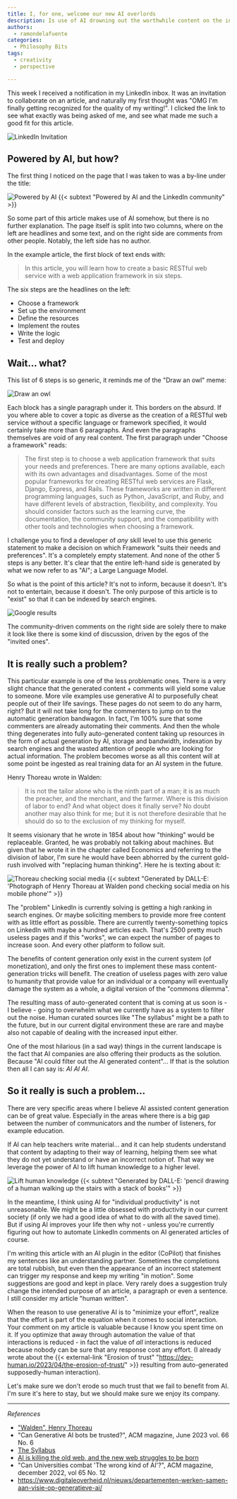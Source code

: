 ```yaml
---
title: I, for one, welcome our new AI overlords
description: Is use of AI drowning out the worthwhile content on the internet?
authors:
  - ramondelafuente
categories:
  - Philosophy Bits
tags:
  - creativity
  - perspective

---
```


This week I received a notification in my LinkedIn inbox. It was an invitation to collaborate on an article,
and naturally my first thought was "OMG I'm finally  getting recognized for the quality of my writing!". I clicked 
the link to see what exactly was being asked of me, and see what made me such a good fit for this article.

![LinkedIn Invitation](linkedin-invitation.png "Linkedin Invitation")

## Powered by AI, but how? 

The first thing I noticed on the page that I was taken to was a by-line under the title: 

![Powered by AI](powered-by-ai.png "Powered by AI")
{{< subtext "Powered by AI and the LinkedIn community" >}}

So some part of this article makes use of AI somehow, but there is no further explanation.
The page itself is split into two columns, where on the left are headlines and some text, and on the right side are
comments from other people. Notably, the left side has no author.

In the example article, the first block of text ends with:

> In this article, you will learn how to create a basic RESTful web service with a web application framework in six steps.

The six steps are the headlines on the left:

- Choose a framework
- Set up the environment
- Define the resources
- Implement the routes
- Write the logic
- Test and deploy

## Wait... what?

This list of 6 steps is so generic, it reminds me of the "Draw an owl" meme:

![Draw an owl](draw-an-owl.jpg "Draw an Owl")

Each block has a single paragraph under it. This borders on the absurd. If you where able to cover a topic as diverse 
as the creation of a RESTful web service without a specific language or framework specified, it would certainly take
more than 6 paragraphs. And even the paragraphs themselves are void of any real content. The first paragraph under 
"Choose a framework" reads:

> The first step is to choose a web application framework that suits your needs and preferences. There are many 
> options available, each with its own advantages and disadvantages. Some of the most popular frameworks for 
> creating RESTful web services are Flask, Django, Express, and Rails. These frameworks are written in different 
> programming languages, such as Python, JavaScript, and Ruby, and have different levels of abstraction, flexibility, 
> and complexity. You should consider factors such as the learning curve, the documentation, the community support, 
> and the compatibility with other tools and technologies when choosing a framework.

I challenge you to find a developer of _any_ skill level to use this generic statement to make a decision on which 
Framework "suits their needs and preferences". It's a completely empty statement. And none of the other 5 steps is
any better. It's clear that the entire left-hand side is generated by what we now refer to as "AI"; a 
Large Language Model.

So what is the point of this article? It's not to inform, because it doesn't. It's not to entertain, because it doesn't.
The only purpose of this article is to "exist" so that it can be indexed by search engines.

![Google results](google-results.png "Google results")

The community-driven comments on the right side are solely there to make it look like there is some kind of discussion,
driven by the egos of the "invited ones".

## It is really such a problem?

This particular example is one of the less problematic ones. There is a very slight chance that the generated 
content + comments will yield some value to someone. More vile examples use generative AI to purposefully cheat people
out of their life savings. These pages do not seem to do any harm, right? But it will not take long 
for the commenters to jump on to the automatic generation bandwagon. In fact, I'm 100% sure that some commenters are 
already automating their comments. And then the whole thing degenerates into fully auto-generated content taking 
up resources in the form of actual generation by AI, storage and bandwidth, indexation by search engines and the 
wasted attention of people who are looking for actual information. The problem becomes worse as all this content 
will at some point be ingested as real training data for an AI system in the future.

Henry Thoreau wrote in Walden:

> It is not the tailor alone who is the ninth part of a man; it is as much the preacher, and the merchant, and the 
> farmer. Where is this division of labor to end? And what object does it finally serve? No doubt another may also 
> think for me; but it is not therefore desirable that he should do so to the exclusion of my thinking for myself.

It seems visionary that he wrote in 1854 about how "thinking" would be replaceable. Granted, he was probably not 
talking about machines. But given that he wrote it in the chapter called Economics and referring to the division of 
labor, I'm sure he would have been abhorred by the current gold-rush involved with "replacing human thinking". Here 
he is texting about it:

![Thoreau checking social media](thoreau-checking-social-media.png "Thoreau checking social media")
{{< subtext "Generated by DALL-E: 'Photograph of Henry Thoreau at Walden pond checking social media on his mobile phone'" >}}

The "problem" LinkedIn is currently solving is getting a high ranking in search engines. Or maybe soliciting 
members to provide more free content with as little effort as possible. There are currently twenty-something topics
on LinkedIn with maybe a hundred articles each. That's 2500 pretty much useless pages and if this "works", we can
expect the number of pages to increase soon. And every other platform to follow suit. 

The benefits of content generation only exist in the current system (of monetization), and only the first ones to
implement these mass content-generation tricks will benefit. The creation of useless pages with zero value to
humanity that provide value for an individual or a company will eventually damage the system as a whole, a digital
version of the "commons dilemma".

The resulting mass of auto-generated content that is coming at us soon is - I believe - going to overwhelm what we 
currently have as a system to filter out the noise. Human curated sources like "The syllabus" might be a path to 
the future, but in our current digital environment these are rare and maybe also not capable of dealing with the 
increased input either.

One of the most hilarious (in a sad way) things in the current landscape is the fact that AI companies are also offering 
their products as the solution. Because "AI could filter out the AI generated content"... If that is the solution then 
all I can say is: *AI AI AI*.

## So it really is such a problem...

There are very specific areas where I believe AI assisted content generation can be of great value. Especially in 
the areas where there is a big gap between the number of communicators and the number of listeners, for example 
education.

If AI can help teachers write material... and it can help students understand that content by adapting to their 
way of learning, helping them see what they do not yet understand or have an incorrect notion of. That way we 
leverage the power of AI to lift human knowledge to a higher level.

![Lift human knowledge](pencil-drawing.png "Lift human knowledge")
{{< subtext "Generated by DALL-E: 'pencil drawing of a human walking up the stairs with a stack of books'" >}}

In the meantime, I think using AI for "individual productivity" is not unreasonable. We might be a little obsessed with 
productivity in our current society (if only we had a good idea of what to do with all the saved time). But if using
AI improves your life then why not - unless you're currently figuring out how to automate LinkedIn comments on AI 
generated articles of course. 

I'm writing this article with an AI plugin in the editor (CoPilot) that finishes my sentences like an understanding 
partner. Sometimes the completions are total rubbish, but even then the appearance of an incorrect statement can 
trigger my response and keep my writing "in motion". Some suggestions are good and kept in place. Very rarely 
does a suggestion truly change the intended purpose of an article, a paragraph or even a sentence. I still consider 
my article "human written".

When the reason to use generative AI is to "minimize your effort", realize that the effort is part of the 
equation when it comes to social interaction. Your comment on my article is valuable because I know you spent 
time on it. If you optimize that away through automation the value of that interactions is reduced - 
in fact the value of _all_ interactions is reduced because nobody can be sure that any response cost any effort. 
(I already wrote about the {{< external-link "Erosion of trust" "https://dev-human.io/2023/04/the-erosion-of-trust/" >}} 
resulting from auto-generated supposedly-human interaction).

Let's make sure we don't erode so much trust that we fail to benefit from AI. I'm sure it's here to stay, but we 
should make sure we enjoy its company.

---

_References_
- ["Walden", Henry Thoreau](https://en.wikipedia.org/wiki/Walden)
- "Can Generative AI bots be trusted?", ACM magazine, June 2023 vol. 66 No. 6
- [The Syllabus](https://www.the-syllabus.com/)
- [AI is killing the old web, and the new web struggles to be born](https://www.theverge.com/2023/6/26/23773914/ai-large-language-models-data-scraping-generation-remaking-web)
- "Can Universities combat 'The wrong kind of AI'?", ACM magazine, december 2022, vol 65 No. 12
- https://www.digitaleoverheid.nl/nieuws/departementen-werken-samen-aan-visie-op-generatieve-ai/